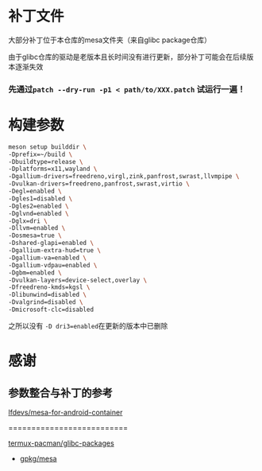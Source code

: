 # 补丁文件

大部分补丁位于本仓库的mesa文件夹（来自glibc package仓库）

由于glibc仓库的驱动是老版本且长时间没有进行更新，部分补丁可能会在后续版本逐渐失效

### 先通过```patch --dry-run -p1 < path/to/XXX.patch``` 试运行一遍！




# 构建参数

```bash
meson setup builddir \
-Dprefix=~/build \
-Dbuildtype=release \
-Dplatforms=x11,wayland \
-Dgallium-drivers=freedreno,virgl,zink,panfrost,swrast,llvmpipe \
-Dvulkan-drivers=freedreno,panfrost,swrast,virtio \
-Degl=enabled \
-Dgles1=disabled \
-Dgles2=enabled \
-Dglvnd=enabled \
-Dglx=dri \
-Dllvm=enabled \
-Dosmesa=true \
-Dshared-glapi=enabled \
-Dgallium-extra-hud=true \
-Dgallium-va=enabled \
-Dgallium-vdpau=enabled \
-Dgbm=enabled \
-Dvulkan-layers=device-select,overlay \
-Dfreedreno-kmds=kgsl \
-Dlibunwind=disabled \
-Dvalgrind=disabled \
-Dmicrosoft-clc=disabled
```

之所以没有 ```-D dri3=enabled```在更新的版本中已删除

# 感谢

## 参数整合与补丁的参考

[lfdevs/mesa-for-android-container](https://github.com/lfdevs/mesa-for-android-container)

==========================

[termux-pacman/glibc-packages](https://github.com/termux-pacman/glibc-packages)

- [gpkg/mesa](https://github.com/termux-pacman/glibc-packages/tree/main/gpkg/mesa)

